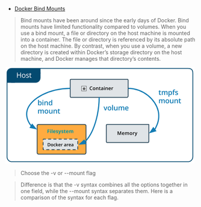 * [Docker Bind Mounts](https://docs.docker.com/storage/bind-mounts/)

> Bind mounts have been around since the early days of Docker. Bind mounts have limited functionality compared to volumes. When you use a bind mount, a file or directory on the host machine is mounted into a container. The file or directory is referenced by its absolute path on the host machine. By contrast, when you use a volume, a new directory is created within Docker’s storage directory on the host machine, and Docker manages that directory’s contents.

![](/img/typesofmounts.png)

> Choose the -v or --mount flag

> Difference is that the -v syntax combines all the options together in one field, while the --mount syntax separates them. Here is a comparison of the syntax for each flag.

